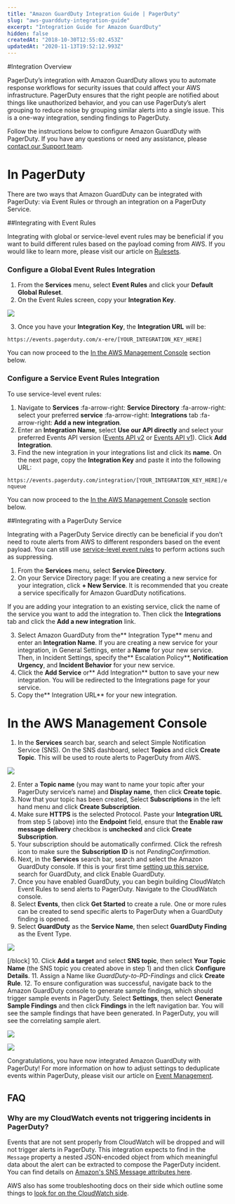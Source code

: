 ```yaml
---
title: "Amazon GuardDuty Integration Guide | PagerDuty"
slug: "aws-guardduty-integration-guide"
excerpt: "Integration Guide for Amazon GuardDuty"
hidden: false
createdAt: "2018-10-30T12:55:02.453Z"
updatedAt: "2020-11-13T19:52:12.993Z"
---
```

#Integration Overview

PagerDuty’s integration with Amazon GuardDuty allows you to automate response workflows for  security issues that could affect your AWS infrastructure. PagerDuty ensures that the right people are notified about things like unauthorized behavior, and you can use PagerDuty’s alert grouping to reduce noise by grouping similar alerts into a single issue. This is a one-way integration, sending findings to PagerDuty.

Follow the instructions below to configure Amazon GuardDuty with PagerDuty. If you have any questions or need any assistance, please [contact our Support team](https://www.pagerduty.com/contact-us/).

# In PagerDuty 

There are two ways that Amazon GuardDuty can be integrated with PagerDuty: via Event Rules or through an integration on a PagerDuty Service.

##Integrating with Event Rules

Integrating with global or service-level event rules may be beneficial if you want to build different rules based on the payload coming from AWS. If you would like to learn more, please visit our article on [Rulesets](doc:rulesets).

### Configure a Global Event Rules Integration

1. From the **Services** menu, select **Event Rules** and click your **Default Global Ruleset**. 
2. On the Event Rules screen, copy your **Integration Key**.

![](https://files.readme.io/85a2b6c-cloudwatch-copy-key.png)

3. Once you have your **Integration Key**, the **Integration URL** will be:

`https://events.pagerduty.com/x-ere/[YOUR_INTEGRATION_KEY_HERE]`

You can now proceed to the [In the AWS Management Console](https://support.pagerduty.com/docs/aws-guardduty-integration-guide#in-the-aws-management-console) section below. 

### Configure a Service Event Rules Integration

To use service-level event rules:

1. Navigate to **Services** :fa-arrow-right: **Service Directory** :fa-arrow-right: select your preferred **service** :fa-arrow-right: **Integrations** tab :fa-arrow-right: **Add a new integration**. 
2. Enter an **Integration Name**, select **Use our API directly** and select your preferred Events API version ([Events API v2](https://developer.pagerduty.com/docs/events-api-v2/overview/) or [Events API v1](https://developer.pagerduty.com/docs/events-api-v1/overview/)). Click **Add Integration**.
3. Find the new integration in your integrations list and click its **name**. On the next page, copy the **Integration Key** and paste it into the following URL:

`https://events.pagerduty.com/integration/[YOUR_INTEGRATION_KEY_HERE]/enqueue`

You can now proceed to the [In the AWS Management Console](https://support.pagerduty.com/docs/aws-guardduty-integration-guide#in-the-aws-management-console) section below. 

##Integrating with a PagerDuty Service

Integrating with a PagerDuty Service directly can be beneficial if you don’t need to route alerts from AWS to different responders based on the event payload. You can still use [service-level event rules](https://support.pagerduty.com/docs/event-management#section-configure-event-rules-for-a-service) to perform actions such as suppressing.

1. From the **Services** menu, select **Service Directory**.
2. On your Service Directory page: If you are creating a new service for your integration, click **+ New Service**. It is recommended that you create a service specifically for Amazon GuardDuty notifications.

If you are adding your integration to an existing service, click the name of the service you want to add the integration to. Then click the **Integrations** tab and click the **Add a new integration** link.

3. Select Amazon GuardDuty from the** Integration Type** menu and enter an **Integration Name**.
If you are creating a new service for your integration, in General Settings, enter a **Name** for your new service. Then, in Incident Settings, specify the** Escalation Policy**, **Notification Urgency**, and **Incident Behavior** for your new service.
4. Click the **Add Service** or** Add Integration** button to save your new integration. You will be redirected to the Integrations page for your service.
5. Copy the** Integration URL** for your new integration.

# In the AWS Management Console

1. In the **Services** search bar, search and select Simple Notification Service (SNS). On the SNS dashboard, select **Topics** and click **Create Topic**. This will be used to route alerts to PagerDuty from AWS.

![](https://files.readme.io/bec2dcd-amazon-cloudwatch-create-topic.png)

2. Enter a **Topic name** (you may want to name your topic after your PagerDuty service’s name) and **Display name**, then click **Create topic**. 
3. Now that your topic has been created, Select **Subscriptions** in the left hand menu and click **Create Subscription**.
4. Make sure **HTTPS** is the selected Protocol. Paste your **Integration URL** from step 5 (above) into the **Endpoint** field, ensure that the **Enable raw message delivery** checkbox is **unchecked** and click **Create Subscription**.
5. Your subscription should be automatically confirmed. Click the refresh icon to make sure the **Subscription ID** is not *PendingConfirmation*.
6. Next, in the **Services** search bar, search and select the Amazon GuardDuty console. If this is your first time [setting up this service](https://docs.aws.amazon.com/guardduty/latest/ug/guardduty_settingup.html#guardduty_enable-gd), search for GuardDuty, and click Enable GuardDuty. 
7. Once you have enabled GuardDuty, you can begin building CloudWatch Event Rules to send alerts to PagerDuty. Navigate to the CloudWatch console.
8. Select **Events**, then click **Get Started** to create a rule. One or more rules can be created to send specific alerts to PagerDuty when a GuardDuty finding is opened.
9. Select **GuardDuty** as the **Service Name**, then select **GuardDuty Finding** as the Event Type.

![](https://files.readme.io/1c619e7-GuardDuty-Create-Rule.png)

[/block]
10. Click **Add a target** and select **SNS topic**, then select **Your Topic Name** (the SNS topic you created above in step 1) and then click **Configure Details**.
11. Assign a Name like *GuardDuty-to-PD-Findings* and click **Create Rule**.
12. To ensure configuration was successful, navigate back to the Amazon GuardDuty console to generate sample findings, which should trigger sample events in PagerDuty. Select **Settings**, then select **Generate Sample Findings** and then click **Findings** in the left navigation bar. You will see the sample findings that have been generated. In PagerDuty, you will see the correlating sample alert. 

![](https://files.readme.io/390393a-GuardDuty-Sample-Findings.png)



![](https://files.readme.io/3488e87-GuardDuty-Findings.png)

Congratulations, you have now integrated Amazon GuardDuty with PagerDuty! For more information on how to adjust settings to deduplicate events within PagerDuty, please visit our article on [Event Management](https://support.pagerduty.com/docs/event-management).

## FAQ

### Why are my CloudWatch events not triggering incidents in PagerDuty?

Events that are not sent properly from CloudWatch will be dropped and will not trigger alerts in PagerDuty. This integration expects to find in the `Message` property a nested JSON-encoded object from which meaningful data about the alert can be extracted to compose the PagerDuty incident. You can find details on [Amazon's SNS Message attributes here](https://docs.aws.amazon.com/sns/latest/dg/sns-message-attributes.html).

AWS also has some troubleshooting docs on their side which outline some things to [look for on the CloudWatch side](https://docs.aws.amazon.com/AmazonCloudWatch/latest/events/CWE_Troubleshooting.html#NeverDeliveredToTarget).